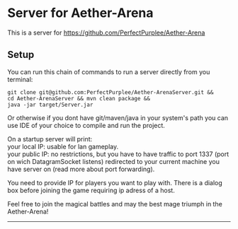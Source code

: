 # Server for Aether-Arena

This is a server for https://github.com/PerfectPurplee/Aether-Arena 
## Setup
You can run this chain of commands to run a server directly from you terminal:
```
git clone git@github.com:PerfectPurplee/Aether-ArenaServer.git && 
cd Aether-ArenaServer && mvn clean package && 
java -jar target/Server.jar

```
Or otherwise if you dont have git/maven/java in your system's path you can use IDE of your choice to compile and run the project.

On a startup server will print:  
  your local IP: usable for lan gameplay.  
  your public IP: no restrictions, but you have to have traffic to port 1337 (port on wich DatagramSocket listens) redirected to your current machine you have server on (read more about port forwarding).  

You need to provide IP for players you want to play with. There is a dialog box before joining the game requiring ip adress of a host.

Feel free to join the magical battles and may the best mage triumph in the Aether-Arena!

---
